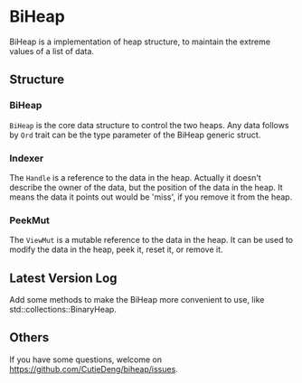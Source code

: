 # BiHeap 

BiHeap is a implementation of heap structure, to maintain the extreme values of a list of data. 

## Structure 

### BiHeap 

`BiHeap` is the core data structure to control the two heaps. 
Any data follows by `Ord` trait can be the type parameter of the BiHeap generic struct. 

### Indexer 

The `Handle` is a reference to the data in the heap. 
Actually it doesn't describe the owner of the data, but the position of the data in the heap. 
It means the data it points out would be 'miss', if you remove it from the heap. 

### PeekMut

The `ViewMut` is a mutable reference to the data in the heap. 
It can be used to modify the data in the heap, peek it, reset it, or remove it. 

## Latest Version Log 

Add some methods to make the BiHeap more convenient to use, like std::collections::BinaryHeap. 

## Others 

If you have some questions, welcome on https://github.com/CutieDeng/biheap/issues. 